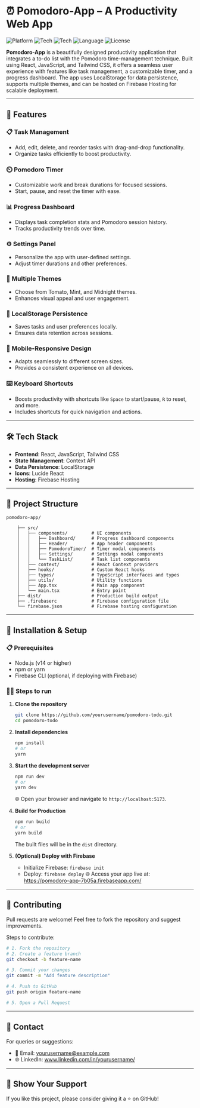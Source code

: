 # ⏰ Pomodoro-App – A Productivity Web App

![Platform](https://img.shields.io/badge/Platform-Web-blue.svg)
![Tech](https://img.shields.io/badge/Frontend-React-orange.svg)
![Tech](https://img.shields.io/badge/UI-Tailwind%20CSS-emerald.svg)
![Language](https://img.shields.io/badge/Language-JavaScript-yellow.svg)
![License](https://img.shields.io/badge/License-MIT-lightgrey.svg)

**Pomodoro-App** is a beautifully designed productivity application that integrates a to-do list with the Pomodoro time-management technique. Built using React, JavaScript, and Tailwind CSS, it offers a seamless user experience with features like task management, a customizable timer, and a progress dashboard. The app uses LocalStorage for data persistence, supports multiple themes, and can be hosted on Firebase Hosting for scalable deployment.

---

## 🚀 Features

### 📋 Task Management
- Add, edit, delete, and reorder tasks with drag-and-drop functionality.  
- Organize tasks efficiently to boost productivity.

### ⏲️ Pomodoro Timer
- Customizable work and break durations for focused sessions.  
- Start, pause, and reset the timer with ease.

### 📊 Progress Dashboard
- Displays task completion stats and Pomodoro session history.  
- Tracks productivity trends over time.

### ⚙️ Settings Panel
- Personalize the app with user-defined settings.  
- Adjust timer durations and other preferences.

### 🎨 Multiple Themes
- Choose from Tomato, Mint, and Midnight themes.  
- Enhances visual appeal and user engagement.

### 💾 LocalStorage Persistence
- Saves tasks and user preferences locally.  
- Ensures data retention across sessions.

### 📱 Mobile-Responsive Design
- Adapts seamlessly to different screen sizes.  
- Provides a consistent experience on all devices.

### ⌨️ Keyboard Shortcuts
- Boosts productivity with shortcuts like `Space` to start/pause, `R` to reset, and more.  
- Includes shortcuts for quick navigation and actions.

---

## 🛠️ Tech Stack

- **Frontend**: React, JavaScript, Tailwind CSS  
- **State Management**: Context API  
- **Data Persistence**: LocalStorage  
- **Icons**: Lucide React  
- **Hosting**: Firebase Hosting  

---

## 📂 Project Structure

```
pomodoro-app/

    ├── src/
    │   ├── components/         # UI components
    │   │   ├── Dashboard/      # Progress dashboard components
    │   │   ├── Header/         # App header components
    │   │   ├── PomodoroTimer/  # Timer modal components
    │   │   ├── Settings/       # Settings modal components
    │   │   └── TaskList/       # Task list components
    │   ├── context/            # React Context providers
    │   ├── hooks/              # Custom React hooks
    │   ├── types/              # TypeScript interfaces and types
    │   ├── utils/              # Utility functions
    │   ├── App.tsx             # Main app component
    │   └── main.tsx            # Entry point
    ├── dist/                   # Production build output
    ├── .firebaserc             # Firebase configuration file
    └── firebase.json           # Firebase hosting configuration
```

---

## 🧪 Installation & Setup

### 📋 Prerequisites
- Node.js (v14 or higher)  
- npm or yarn  
- Firebase CLI (optional, if deploying with Firebase)

### 🧑‍💻 Steps to run
1. **Clone the repository**
   ```bash
   git clone https://github.com/yourusername/pomodoro-todo.git
   cd pomodoro-todo
   ```

2. **Install dependencies**
   ```bash
   npm install
   # or
   yarn
   ```

3. **Start the development server**
   ```bash
   npm run dev
   # or
   yarn dev
   ```
   🌐 Open your browser and navigate to `http://localhost:5173`.

4. **Build for Production**
   ```bash
   npm run build
   # or
   yarn build
   ```
   The built files will be in the `dist` directory.

5. **(Optional) Deploy with Firebase**
   - Initialize Firebase: `firebase init`
   - Deploy: `firebase deploy`
    🌐 Access your app live at: https://pomodoro-app-7b05a.firebaseapp.com/
---

## 🤝 Contributing

Pull requests are welcome! Feel free to fork the repository and suggest improvements.

Steps to contribute:

```bash
# 1. Fork the repository
# 2. Create a feature branch
git checkout -b feature-name

# 3. Commit your changes
git commit -m "Add feature description"

# 4. Push to GitHub
git push origin feature-name

# 5. Open a Pull Request
```

---

## 📧 Contact

For queries or suggestions:

- 📩 Email: yourusername@example.com  
- 🌐 LinkedIn: www.linkedin.com/in/yourusername/

---

## 🌟 Show Your Support

If you like this project, please consider giving it a ⭐ on GitHub!
